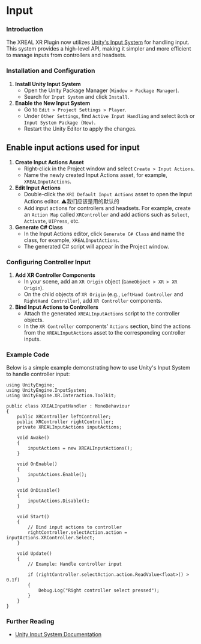 # Input

### Introduction

The XREAL XR Plugin now utilizes [Unity's Input System](https://docs.unity3d.com/Packages/com.unity.inputsystem@1.8/manual/index.html) for handling input. This system provides a high-level API, making it simpler and more efficient to manage inputs from controllers and headsets.

### Installation and Configuration

1. **Install Unity Input System**
   - Open the Unity Package Manager (`Window > Package Manager`).
   - Search for `Input System` and click `Install`.
2. **Enable the New Input System**
   - Go to `Edit > Project Settings > Player`.
   - Under `Other Settings`, find `Active Input Handling` and select `Both` or `Input System Package (New)`.
   - Restart the Unity Editor to apply the changes.

## Enable input actions used for input

1. **Create Input Actions Asset**
   - Right-click in the Project window and select `Create > Input Actions`.
   - Name the newly created Input Actions asset, for example, `XREALInputActions`.
2. **Edit Input Actions**
   - Double-click the `XRI Default Input Actions` asset to open the Input Actions editor. ⚠️我们应该是用的默认的
   - Add input actions for controllers and headsets. For example, create an `Action Map` called `XRController` and add actions such as `Select`, `Activate`, `UIPress`, etc.
3. **Generate C# Class**
   - In the Input Actions editor, click `Generate C# Class` and name the class, for example, `XREALInputActions`.
   - The generated C# script will appear in the Project window.

### Configuring Controller Input

1. **Add XR Controller Components**
   - In your scene, add an `XR Origin` object (`GameObject > XR > XR Origin`).
   - On the child objects of `XR Origin` (e.g., `LeftHand Controller` and `RightHand Controller`), add `XR Controller` components.
2. **Bind Input Actions to Controllers**
   - Attach the generated `XREALInputActions` script to the controller objects.
   - In the `XR Controller` components' `Actions` section, bind the actions from the `XREALInputActions` asset to the corresponding controller inputs.

### Example Code

Below is a simple example demonstrating how to use Unity's Input System to handle controller input:

```
using UnityEngine;
using UnityEngine.InputSystem;
using UnityEngine.XR.Interaction.Toolkit;

public class XREALInputHandler : MonoBehaviour
{
    public XRController leftController;
    public XRController rightController;
    private XREALInputActions inputActions;

    void Awake()
    {
        inputActions = new XREALInputActions();
    }

    void OnEnable()
    {
        inputActions.Enable();
    }

    void OnDisable()
    {
        inputActions.Disable();
    }

    void Start()
    {
        // Bind input actions to controller
        rightController.selectAction.action = inputActions.XRController.Select;
    }

    void Update()
    {
        // Example: Handle controller input

        if (rightController.selectAction.action.ReadValue<float>() > 0.1f)
        {
            Debug.Log("Right controller select pressed");
        }
    }
}
```

### Further Reading

- [Unity Input System Documentation](https://docs.unity3d.com/Packages/com.unity.inputsystem@latest)